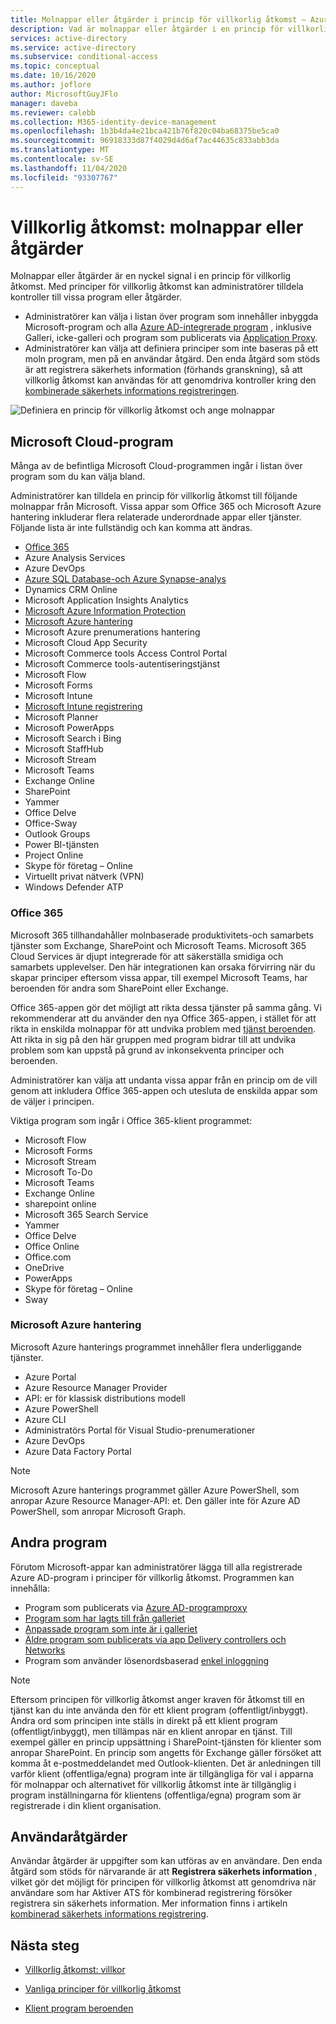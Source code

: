 ```yaml
---
title: Molnappar eller åtgärder i princip för villkorlig åtkomst – Azure Active Directory
description: Vad är molnappar eller åtgärder i en princip för villkorlig åtkomst för Azure AD
services: active-directory
ms.service: active-directory
ms.subservice: conditional-access
ms.topic: conceptual
ms.date: 10/16/2020
ms.author: joflore
author: MicrosoftGuyJFlo
manager: daveba
ms.reviewer: calebb
ms.collection: M365-identity-device-management
ms.openlocfilehash: 1b3b4da4e21bca421b76f820c04ba68375be5ca0
ms.sourcegitcommit: 96918333d87f4029d4d6af7ac44635c833abb3da
ms.translationtype: MT
ms.contentlocale: sv-SE
ms.lasthandoff: 11/04/2020
ms.locfileid: "93307767"
---
```

# <a name="conditional-access-cloud-apps-or-actions"></a>Villkorlig åtkomst: molnappar eller åtgärder

Molnappar eller åtgärder är en nyckel signal i en princip för villkorlig åtkomst. Med principer för villkorlig åtkomst kan administratörer tilldela kontroller till vissa program eller åtgärder.

- Administratörer kan välja i listan över program som innehåller inbyggda Microsoft-program och alla [Azure AD-integrerade program](../manage-apps/what-is-application-management.md) , inklusive Galleri, icke-galleri och program som publicerats via [Application Proxy](../manage-apps/what-is-application-proxy.md).
- Administratörer kan välja att definiera principer som inte baseras på ett moln program, men på en användar åtgärd. Den enda åtgärd som stöds är att registrera säkerhets information (förhands granskning), så att villkorlig åtkomst kan användas för att genomdriva kontroller kring den [kombinerade säkerhets informations registreringen](../authentication/howto-registration-mfa-sspr-combined.md).

![Definiera en princip för villkorlig åtkomst och ange molnappar](./media/concept-conditional-access-cloud-apps/conditional-access-cloud-apps-or-actions.png)

## <a name="microsoft-cloud-applications"></a>Microsoft Cloud-program

Många av de befintliga Microsoft Cloud-programmen ingår i listan över program som du kan välja bland. 

Administratörer kan tilldela en princip för villkorlig åtkomst till följande molnappar från Microsoft. Vissa appar som Office 365 och Microsoft Azure hantering inkluderar flera relaterade underordnade appar eller tjänster. Följande lista är inte fullständig och kan komma att ändras.

- [Office 365](#office-365)
- Azure Analysis Services
- Azure DevOps
- [Azure SQL Database-och Azure Synapse-analys](../../azure-sql/database/conditional-access-configure.md)
- Dynamics CRM Online
- Microsoft Application Insights Analytics
- [Microsoft Azure Information Protection](/azure/information-protection/faqs#i-see-azure-information-protection-is-listed-as-an-available-cloud-app-for-conditional-accesshow-does-this-work)
- [Microsoft Azure hantering](#microsoft-azure-management)
- Microsoft Azure prenumerations hantering
- Microsoft Cloud App Security
- Microsoft Commerce tools Access Control Portal
- Microsoft Commerce tools-autentiseringstjänst
- Microsoft Flow
- Microsoft Forms
- Microsoft Intune
- [Microsoft Intune registrering](/intune/enrollment/multi-factor-authentication)
- Microsoft Planner
- Microsoft PowerApps
- Microsoft Search i Bing
- Microsoft StaffHub
- Microsoft Stream
- Microsoft Teams
- Exchange Online
- SharePoint
- Yammer
- Office Delve
- Office-Sway
- Outlook Groups
- Power BI-tjänsten
- Project Online
- Skype för företag – Online
- Virtuellt privat nätverk (VPN)
- Windows Defender ATP

### <a name="office-365"></a>Office 365

Microsoft 365 tillhandahåller molnbaserade produktivitets-och samarbets tjänster som Exchange, SharePoint och Microsoft Teams. Microsoft 365 Cloud Services är djupt integrerade för att säkerställa smidiga och samarbets upplevelser. Den här integrationen kan orsaka förvirring när du skapar principer eftersom vissa appar, till exempel Microsoft Teams, har beroenden för andra som SharePoint eller Exchange.

Office 365-appen gör det möjligt att rikta dessa tjänster på samma gång. Vi rekommenderar att du använder den nya Office 365-appen, i stället för att rikta in enskilda molnappar för att undvika problem med [tjänst beroenden](service-dependencies.md). Att rikta in sig på den här gruppen med program bidrar till att undvika problem som kan uppstå på grund av inkonsekventa principer och beroenden.

Administratörer kan välja att undanta vissa appar från en princip om de vill genom att inkludera Office 365-appen och utesluta de enskilda appar som de väljer i principen.

Viktiga program som ingår i Office 365-klient programmet:

   - Microsoft Flow
   - Microsoft Forms
   - Microsoft Stream
   - Microsoft To-Do
   - Microsoft Teams
   - Exchange Online
   - sharepoint online
   - Microsoft 365 Search Service
   - Yammer
   - Office Delve
   - Office Online
   - Office.com
   - OneDrive
   - PowerApps
   - Skype för företag – Online
   - Sway

### <a name="microsoft-azure-management"></a>Microsoft Azure hantering

Microsoft Azure hanterings programmet innehåller flera underliggande tjänster. 

   - Azure Portal
   - Azure Resource Manager Provider
   - API: er för klassisk distributions modell
   - Azure PowerShell
   - Azure CLI
   - Administratörs Portal för Visual Studio-prenumerationer
   - Azure DevOps
   - Azure Data Factory Portal

> [!NOTE]
> Microsoft Azure hanterings programmet gäller Azure PowerShell, som anropar Azure Resource Manager-API: et. Den gäller inte för Azure AD PowerShell, som anropar Microsoft Graph.

## <a name="other-applications"></a>Andra program

Förutom Microsoft-appar kan administratörer lägga till alla registrerade Azure AD-program i principer för villkorlig åtkomst. Programmen kan innehålla: 

- Program som publicerats via [Azure AD-programproxy](../manage-apps/what-is-application-proxy.md)
- [Program som har lagts till från galleriet](../manage-apps/add-application-portal.md)
- [Anpassade program som inte är i galleriet](../manage-apps/view-applications-portal.md)
- [Äldre program som publicerats via app Delivery controllers och Networks](../manage-apps/secure-hybrid-access.md)
- Program som använder lösenordsbaserad [enkel inloggning](../manage-apps/configure-password-single-sign-on-non-gallery-applications.md)

> [!NOTE]
> Eftersom principen för villkorlig åtkomst anger kraven för åtkomst till en tjänst kan du inte använda den för ett klient program (offentligt/inbyggt). Andra ord som principen inte ställs in direkt på ett klient program (offentligt/inbyggt), men tillämpas när en klient anropar en tjänst. Till exempel gäller en princip uppsättning i SharePoint-tjänsten för klienter som anropar SharePoint. En princip som angetts för Exchange gäller försöket att komma åt e-postmeddelandet med Outlook-klienten. Det är anledningen till varför klient (offentliga/egna) program inte är tillgängliga för val i apparna för molnappar och alternativet för villkorlig åtkomst inte är tillgänglig i program inställningarna för klientens (offentliga/egna) program som är registrerade i din klient organisation. 

## <a name="user-actions"></a>Användaråtgärder

Användar åtgärder är uppgifter som kan utföras av en användare. Den enda åtgärd som stöds för närvarande är att **Registrera säkerhets information** , vilket gör det möjligt för principen för villkorlig åtkomst att genomdriva när användare som har Aktiver ATS för kombinerad registrering försöker registrera sin säkerhets information. Mer information finns i artikeln [kombinerad säkerhets informations registrering](../authentication/concept-registration-mfa-sspr-combined.md).

## <a name="next-steps"></a>Nästa steg

- [Villkorlig åtkomst: villkor](concept-conditional-access-conditions.md)

- [Vanliga principer för villkorlig åtkomst](concept-conditional-access-policy-common.md)
- [Klient program beroenden](service-dependencies.md)
